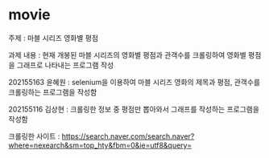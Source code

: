 # movie

주제 : 마블 시리즈 영화별 평점



과제 내용 : 현재 개봉된 마블 시리즈의 영화별 평점과 관객수를 크롤링하여 영화별 평점을 그래프로 나타내는 프로그램 작성



202155163 윤혜원 :  selenium을 이용하여 마블 시리즈 영화의 제목과 평점, 관객수를 크롤링하는 프로그램을 작성함

202155116 김상현 : 크롤링한 정보 중 평점만 뽑아와서 그래프를 작성하는 프로그램을 작성함





크롤링한 사이트 :  https://search.naver.com/search.naver?where=nexearch&sm=top_hty&fbm=0&ie=utf8&query=
